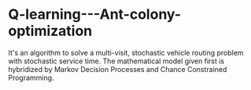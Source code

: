 # Q-learning---Ant-colony-optimization
It's an algorithm to solve a multi-visit, stochastic vehicle routing problem with stochastic service time. The mathematical model given first is hybridized by Markov Decision Processes and Chance Constrained Programming.
